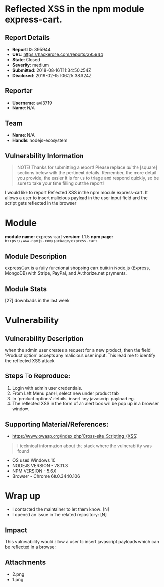# Reflected XSS  in the npm module express-cart.

## Report Details
- **Report ID**: 395944
- **URL**: https://hackerone.com/reports/395944
- **State**: Closed
- **Severity**: medium
- **Submitted**: 2018-08-16T11:34:50.254Z
- **Disclosed**: 2019-02-15T06:25:38.924Z

## Reporter
- **Username**: avi3719
- **Name**: N/A

## Team
- **Name**: N/A
- **Handle**: nodejs-ecosystem

## Vulnerability Information
> NOTE! Thanks for submitting a report! Please replace *all* the [square] sections below with the pertinent details. Remember, the more detail you provide, the easier it is for us to triage and respond quickly, so be sure to take your time filling out the report!

I would like to report Reflected XSS  in the npm module express-cart.
It allows a user to insert malicious payload in the user input field and the script gets reflected in the browser

# Module

**module name:** express-cart
**version:** 1.1.5
**npm page:** `https://www.npmjs.com/package/express-cart`

## Module Description

expressCart is a fully functional shopping cart built in Node.js (Express, MongoDB) with Stripe, PayPal, and Authorize.net payments.

## Module Stats

[27] downloads in the last week


# Vulnerability

## Vulnerability Description
when the admin user creates a request for a new product, then the field 'Product option' accepts any malicious user input. This lead me to identify the reflected XSS attack. 

## Steps To Reproduce:
1. Login with admin user credentials.
2. From Left Menu panel, select new under product tab
3. In 'product options' details, insert any javascript payload eg. <script>alert(1234)</script>
4. The reflected XSS in the form of an alert box will be pop up in a browser window.


## Supporting Material/References:
- https://www.owasp.org/index.php/Cross-site_Scripting_(XSS)

>l technical information about the stack where the vulnerability was found

- OS used Windows 10 
- NODEJS VERSION - V8.11.3 
- NPM VERSION - 5.6.0
- Browser - Chrome 68.0.3440.106


# Wrap up

- I contacted the maintainer to let them know: [N] 
- I opened an issue in the related repository: [N]

## Impact

This vulnerability would allow a user to insert javascript payloads which can be reflected in a browser.

## Attachments
- 2.png
- 1.png
